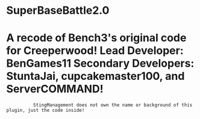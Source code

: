SuperBaseBattle2.0
==================

A recode of Bench3's original code for Creeperwood!
 Lead Developer: BenGames11 
 Secondary Developers: StuntaJai, cupcakemaster100, and ServerCOMMAND!
 ========================================================================================================================
              StingManagement does not own the name or background of this plugin, just the code inside!
